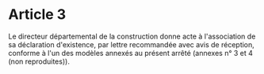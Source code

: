 # Article 3

Le directeur départemental de la construction donne acte à l'association de sa déclaration d'existence, par lettre recommandée avec avis de réception, conforme à l'un des modèles annexés au présent arrêté (annexes n° 3 et 4 (non reproduites)).

